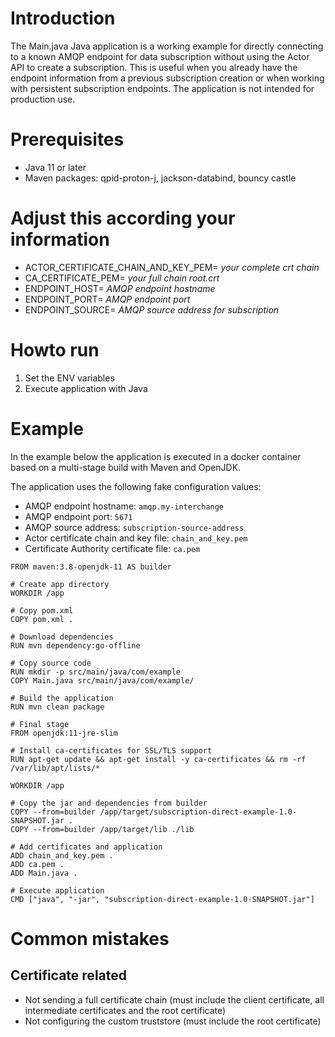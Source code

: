 # Introduction

The Main.java Java application is a working example for directly connecting to a known AMQP endpoint for data subscription without using the Actor API to create a subscription. This is useful when you already have the endpoint information from a previous subscription creation or when working with persistent subscription endpoints. The application is not intended for production use.


# Prerequisites
  
 - Java 11 or later
 - Maven packages: qpid-proton-j, jackson-databind, bouncy castle


# Adjust this according your information

 - ACTOR_CERTIFICATE_CHAIN_AND_KEY_PEM= *your complete crt chain*
 - CA_CERTIFICATE_PEM= *your full chain root.crt*
 - ENDPOINT_HOST= *AMQP endpoint hostname*
 - ENDPOINT_PORT= *AMQP endpoint port*
 - ENDPOINT_SOURCE= *AMQP source address for subscription*


# Howto run

 1. Set the ENV variables 
 2. Execute application with Java 


# Example 

In the example below the application is executed in a docker container based on a multi-stage build with Maven and OpenJDK.

The application uses the following fake configuration values:

- AMQP endpoint hostname: `amqp.my-interchange`
- AMQP endpoint port: `5671`
- AMQP source address: `subscription-source-address`
- Actor certificate chain and key file: `chain_and_key.pem`
- Certificate Authority certificate file: `ca.pem`

```
FROM maven:3.8-openjdk-11 AS builder

# Create app directory
WORKDIR /app

# Copy pom.xml
COPY pom.xml .

# Download dependencies
RUN mvn dependency:go-offline

# Copy source code
RUN mkdir -p src/main/java/com/example
COPY Main.java src/main/java/com/example/

# Build the application
RUN mvn clean package

# Final stage
FROM openjdk:11-jre-slim

# Install ca-certificates for SSL/TLS support
RUN apt-get update && apt-get install -y ca-certificates && rm -rf /var/lib/apt/lists/*

WORKDIR /app

# Copy the jar and dependencies from builder
COPY --from=builder /app/target/subscription-direct-example-1.0-SNAPSHOT.jar .
COPY --from=builder /app/target/lib ./lib

# Add certificates and application
ADD chain_and_key.pem .
ADD ca.pem .
ADD Main.java .

# Execute application
CMD ["java", "-jar", "subscription-direct-example-1.0-SNAPSHOT.jar"]
```


# Common mistakes

## Certificate related

 - Not sending a full certificate chain (must include the client certificate, all intermediate certificates and the root certificate)
 - Not configuring the custom truststore (must include the root certificate)